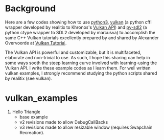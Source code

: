 # Background
Here are a few codes showing how to use [python3](https://docs.python.org/3/),  [vulkan](https://github.com/realitix/vulkan) (a python cffi wrapper developed by realitix to Khronos's [Vulkan API](https://www.khronos.org/registry/vulkan/))  and [py-sdl2](https://github.com/marcusva/py-sdl2) (a python ctype wrapper to SDL2 developed by marcusva) to accomplish the same C++ Vulkan tutorials excellently prepared by and shared by Alexander Overvoorde at [Vulkan Tutorial](https://vulkan-tutorial.com/Introduction).

The Vulkan API is powerful and customizable, but it is multifaceted, elaborate and non-trivial to use. As such, I hope this sharing can help in some ways sooth the steep learning curve involved with learning-using the Vulkan API. I write these example codes as I learn them. For well written vulkan examples, I strongly recommend studying the python scripts shared by realitix (see vulkan).

# vulkan_examples
1. Hello Triangle
   - base example
   - v2 revisions made to allow DebugCallBacks
   - v3 revisions made to allow resizable window (requires Swapchain Recreation). 
